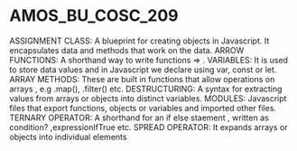 # AMOS_BU_COSC_209
ASSIGNMENT
CLASS: A blueprint for creating objects in Javascript. It encapsulates data and methods that work on the data.
ARROW FUNCTIONS: A shorthand way to write functions => .
VARIABLES: It is used to store data values and in Javascript we declare using var, const or let.
ARRAY METHODS: These are built in functions that allow operations on arrays , e.g .map(), .filter() etc.
DESTRUCTURING: A syntax for extracting values from arrays or objects into distinct variables.
MODULES: Javascript files that export functions, objects or variables and imported other files.
TERNARY OPERATOR: A shorthand for an if else staement , written as condition? ,expressionIfTrue etc.
SPREAD OPERATOR: It expands arrays or objects into individual elements
